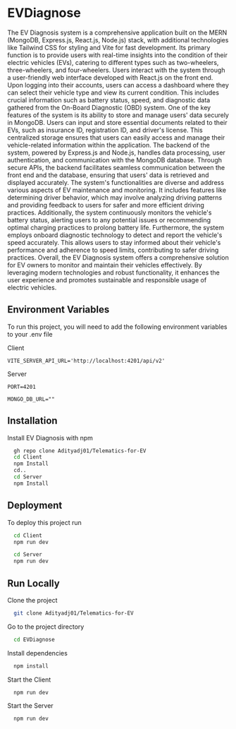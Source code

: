 
# EVDiagnose

The EV Diagnosis system is a comprehensive application built on the MERN (MongoDB, Express.js, React.js, Node.js) stack, with additional technologies like Tailwind CSS for styling and Vite for fast development. Its primary function is to provide users with real-time insights into the condition of their electric vehicles (EVs), catering to different types such as two-wheelers, three-wheelers, and four-wheelers. Users interact with the system through a user-friendly web interface developed with React.js on the front end. Upon logging into their accounts, users can access a dashboard where they can select their vehicle type and view its current condition. This includes crucial information such as battery status, speed, and diagnostic data gathered from the On-Board Diagnostic (OBD) system. One of the key features of the system is its ability to store and manage users' data securely in MongoDB. Users can input and store essential documents related to their EVs, such as insurance ID, registration ID, and driver's license. This centralized storage ensures that users can easily access and manage their vehicle-related information within the application. The backend of the system, powered by Express.js and Node.js, handles data processing, user authentication, and communication with the MongoDB database. Through secure APIs, the backend facilitates seamless communication between the front end and the database, ensuring that users' data is retrieved and displayed accurately. The system's functionalities are diverse and address various aspects of EV maintenance and monitoring. It includes features like determining driver behavior, which may involve analyzing driving patterns and providing feedback to users for safer and more efficient driving practices. Additionally, the system continuously monitors the vehicle's battery status, alerting users to any potential issues or recommending optimal charging practices to prolong battery life. Furthermore, the system employs onboard diagnostic technology to detect and report the vehicle's speed accurately. This allows users to stay informed about their vehicle's performance and adherence to speed limits, contributing to safer driving practices. Overall, the EV Diagnosis system offers a comprehensive solution for EV owners to monitor and maintain their vehicles effectively. By leveraging modern technologies and robust functionality, it enhances the user experience and promotes sustainable and responsible usage of electric vehicles.
## Environment Variables

To run this project, you will need to add the following environment variables to your .env file

Client

`VITE_SERVER_API_URL='http://localhost:4201/api/v2'`

Server

`PORT=4201`

`MONGO_DB_URL=""`


## Installation

Install EV Diagnosis with npm

```bash
  gh repo clone Adityadj01/Telematics-for-EV
  cd Client
  npm Install
  cd..
  cd Server
  npm Install
```
    
## Deployment

To deploy this project run

```bash
  cd Client
  npm run dev
```

```bash
  cd Server
  npm run dev
```


## Run Locally

Clone the project

```bash
  git clone Adityadj01/Telematics-for-EV
```

Go to the project directory

```bash
  cd EVDiagnose
```

Install dependencies

```bash
  npm install
```

Start the Client

```bash
  npm run dev
```

Start the Server

```bash
  npm run dev
```

